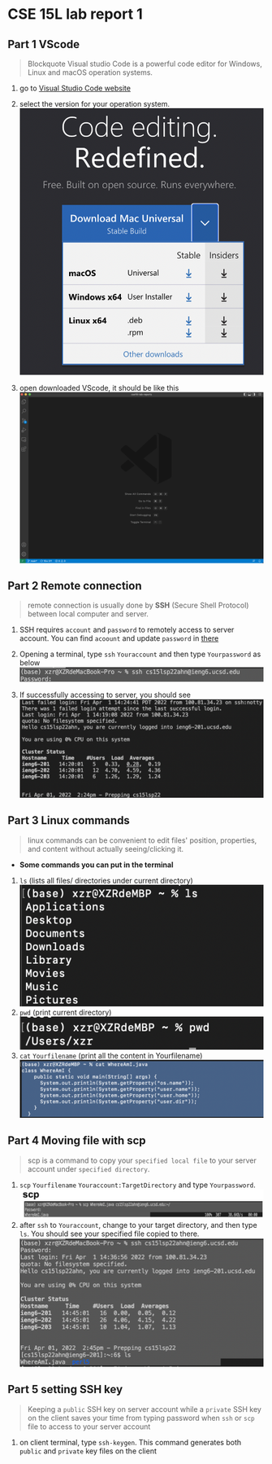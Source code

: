 # CSE 15L lab report 1

## Part 1 VScode
> Blockquote Visual studio Code is a powerful code editor for Windows, Linux and macOS operation systems.
1. go to [Visual Studio Code website](https://code.visualstudio.com/)

2. select the version for your operation system. ![VScode](VScode1.png)

3. open downloaded VScode, it should be like this ![VScode](VS-code.png)

## Part 2 Remote connection
> remote connection is usually done by **SSH** (Secure Shell Protocol) between local computer and server.
1. SSH requires `account` and `password` to remotely access to server account. You can find `acoount` and update `password` in [there](https://sdacs.ucsd.edu/~icc/index.php)

2. Opening a terminal, type `ssh` `Youraccount` and then type `Yourpassword`
as below ![below](ssh.png)

3. If successfully accessing to server, you should see ![this](access.png) 

## Part 3 Linux commands
> linux commands can be convenient to edit files' position, properties, and content without actually seeing/clicking it.
* **Some commands you can put in the terminal**
1. `ls` (lists all files/ directories under current directory)![below](ls.png)
2. `pwd` (print current directory)![below](pwd.png)
3. `cat` `Yourfilename` (print all the content in Yourfilename) ![below](cat.png)

## Part 4 Moving file with scp
> scp is a command to copy your `specified local file` to your server account under `specified directory`.
1. `scp` `Yourfilename` `Youraccount:TargetDirectory` and type `Yourpassword`.
![below](scp.png)
2. after `ssh` to `Youraccount`, change to your target directory, and then type `ls`. You should see your specified file copied to there. ![there](ls-scp.png)

## Part 5 setting SSH key
> Keeping a `public` SSH key on server account while a `private` SSH key on the client saves your time from typing password when `ssh` or `scp` file to access to your server account
1. on client terminal, type `ssh-keygen`. This command generates both `public` and `private` key files on the client